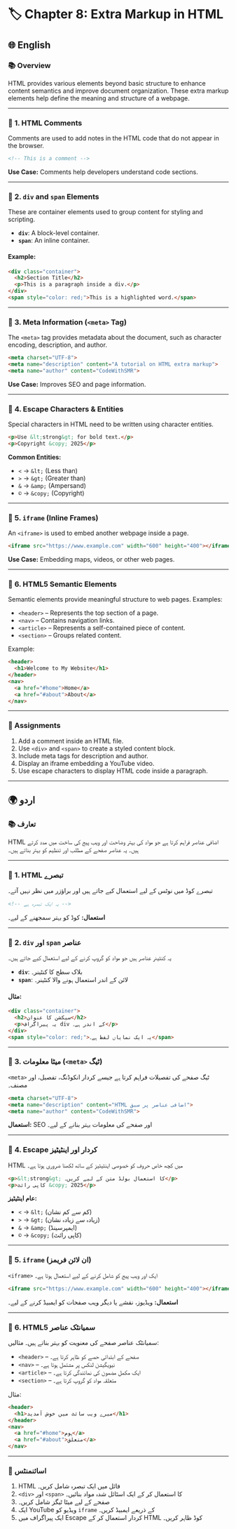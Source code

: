 # 🏷️ Chapter 8: Extra Markup in HTML

## 🌐 English

### 📚 Overview
HTML provides various elements beyond basic structure to enhance content semantics and improve document organization. These extra markup elements help define the meaning and structure of a webpage.

---

### 🔖 **1. HTML Comments**
Comments are used to add notes in the HTML code that do not appear in the browser.
```html
<!-- This is a comment -->
```
**Use Case:** Comments help developers understand code sections.

---

### 📌 **2. `div` and `span` Elements**
These are container elements used to group content for styling and scripting.
- **`div`**: A block-level container.
- **`span`**: An inline container.

#### Example:
```html
<div class="container">
  <h2>Section Title</h2>
  <p>This is a paragraph inside a div.</p>
</div>
<span style="color: red;">This is a highlighted word.</span>
```

---

### 📝 **3. Meta Information (`<meta>` Tag)**
The `<meta>` tag provides metadata about the document, such as character encoding, description, and author.
```html
<meta charset="UTF-8">
<meta name="description" content="A tutorial on HTML extra markup">
<meta name="author" content="CodeWithSMR">
```
**Use Case:** Improves SEO and page information.

---

### 📜 **4. Escape Characters & Entities**
Special characters in HTML need to be written using character entities.
```html
<p>Use &lt;strong&gt; for bold text.</p>
<p>Copyright &copy; 2025</p>
```
**Common Entities:**
- `<` → `&lt;` (Less than)
- `>` → `&gt;` (Greater than)
- `&` → `&amp;` (Ampersand)
- `©` → `&copy;` (Copyright)

---

### 🔖 **5. `iframe` (Inline Frames)**
An `<iframe>` is used to embed another webpage inside a page.
```html
<iframe src="https://www.example.com" width="600" height="400"></iframe>
```
**Use Case:** Embedding maps, videos, or other web pages.

---

### 🎨 **6. HTML5 Semantic Elements**
Semantic elements provide meaningful structure to web pages.
Examples:
- `<header>` – Represents the top section of a page.
- `<nav>` – Contains navigation links.
- `<article>` – Represents a self-contained piece of content.
- `<section>` – Groups related content.

Example:
```html
<header>
  <h1>Welcome to My Website</h1>
</header>
<nav>
  <a href="#home">Home</a>
  <a href="#about">About</a>
</nav>
```

---

### 📝 Assignments
1. Add a comment inside an HTML file.
2. Use `<div>` and `<span>` to create a styled content block.
3. Include meta tags for description and author.
4. Display an iframe embedding a YouTube video.
5. Use escape characters to display HTML code inside a paragraph.

---

## 🌍 اردو

### 📚 تعارف
HTML اضافی عناصر فراہم کرتا ہے جو مواد کی بہتر وضاحت اور ویب پیج کی ساخت میں مدد کرتے ہیں۔ یہ عناصر صفحے کے مطلب اور تنظیم کو بہتر بناتے ہیں۔

---

### 🔖 **1. HTML تبصرے**
تبصرے کوڈ میں نوٹس کے لیے استعمال کیے جاتے ہیں اور براؤزر میں نظر نہیں آتے۔
```html
<!-- یہ ایک تبصرہ ہے -->
```
**استعمال:** کوڈ کو بہتر سمجھنے کے لیے۔

---

### 📌 **2. `div` اور `span` عناصر**
یہ کنٹینر عناصر ہیں جو مواد کو گروپ کرنے کے لیے استعمال کیے جاتے ہیں۔
- **`div`**: بلاک سطح کا کنٹینر۔
- **`span`**: لائن کے اندر استعمال ہونے والا کنٹینر۔

#### مثال:
```html
<div class="container">
  <h2>سیکشن کا عنوان</h2>
  <p>یہ پیراگراف div کے اندر ہے۔</p>
</div>
<span style="color: red;">یہ ایک نمایاں لفظ ہے۔</span>
```

---

### 📝 **3. میٹا معلومات (`<meta>` ٹیگ)**
`<meta>` ٹیگ صفحے کی تفصیلات فراہم کرتا ہے جیسے کردار انکوڈنگ، تفصیل، اور مصنف۔
```html
<meta charset="UTF-8">
<meta name="description" content="HTML اضافی عناصر پر سبق">
<meta name="author" content="CodeWithSMR">
```
**استعمال:** SEO اور صفحے کی معلومات بہتر بنانے کے لیے۔

---

### 📜 **4. Escape کردار اور اینٹیٹیز**
HTML میں کچھ خاص حروف کو خصوصی اینٹیٹیز کے ساتھ لکھنا ضروری ہوتا ہے۔
```html
<p>&lt;strong&gt; کا استعمال بولڈ متن کے لیے کریں۔</p>
<p>کاپی رائٹ &copy; 2025</p>
```
**عام اینٹیٹیز:**
- `<` → `&lt;` (کم سے کم نشان)
- `>` → `&gt;` (زیادہ سے زیادہ نشان)
- `&` → `&amp;` (ایمپرسینڈ)
- `©` → `&copy;` (کاپی رائٹ)

---

### 🔖 **5. `iframe` (ان لائن فریمز)**
`<iframe>` ایک اور ویب پیج کو شامل کرنے کے لیے استعمال ہوتا ہے۔
```html
<iframe src="https://www.example.com" width="600" height="400"></iframe>
```
**استعمال:** ویڈیوز، نقشے یا دیگر ویب صفحات کو ایمبیڈ کرنے کے لیے۔

---

### 🎨 **6. HTML5 سمیانٹک عناصر**
سمیانٹک عناصر صفحے کی معنویت کو بہتر بناتے ہیں۔
مثالیں:
- `<header>` – صفحے کے ابتدائی حصے کو ظاہر کرتا ہے۔
- `<nav>` – نیویگیشن لنکس پر مشتمل ہوتا ہے۔
- `<article>` – ایک مکمل مضمون کی نمائندگی کرتا ہے۔
- `<section>` – متعلقہ مواد کو گروپ کرتا ہے۔

مثال:
```html
<header>
  <h1>میرے ویب سائٹ میں خوش آمدید</h1>
</header>
<nav>
  <a href="#home">ہوم</a>
  <a href="#about">متعلق</a>
</nav>
```

---

### 📝 اسائنمنٹس
1. HTML فائل میں ایک تبصرہ شامل کریں۔
2. `<div>` اور `<span>` کا استعمال کر کے ایک اسٹائل شدہ مواد بنائیں۔
3. صفحے کے لیے میٹا ٹیگز شامل کریں۔
4. ایک YouTube ویڈیو کو `iframe` کے ذریعے ایمبیڈ کریں۔
5. ایک پیراگراف میں Escape کردار استعمال کر کے HTML کوڈ ظاہر کریں۔

